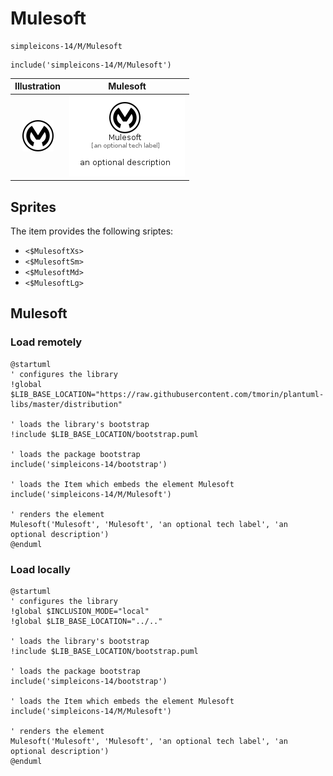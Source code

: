 # Mulesoft


```text
simpleicons-14/M/Mulesoft
```

```text
include('simpleicons-14/M/Mulesoft')
```



| Illustration | Mulesoft |
| :---: | :---: |
| ![illustration for Illustration](../../simpleicons-14/M/Mulesoft.png) | ![illustration for Mulesoft](../../simpleicons-14/M/Mulesoft.Local.png) |



## Sprites
The item provides the following sriptes:

- `<$MulesoftXs>`
- `<$MulesoftSm>`
- `<$MulesoftMd>`
- `<$MulesoftLg>`





## Mulesoft

### Load remotely
```plantuml
@startuml
' configures the library
!global $LIB_BASE_LOCATION="https://raw.githubusercontent.com/tmorin/plantuml-libs/master/distribution"

' loads the library's bootstrap
!include $LIB_BASE_LOCATION/bootstrap.puml

' loads the package bootstrap
include('simpleicons-14/bootstrap')

' loads the Item which embeds the element Mulesoft
include('simpleicons-14/M/Mulesoft')

' renders the element
Mulesoft('Mulesoft', 'Mulesoft', 'an optional tech label', 'an optional description')
@enduml
```

### Load locally
```plantuml
@startuml
' configures the library
!global $INCLUSION_MODE="local"
!global $LIB_BASE_LOCATION="../.."

' loads the library's bootstrap
!include $LIB_BASE_LOCATION/bootstrap.puml

' loads the package bootstrap
include('simpleicons-14/bootstrap')

' loads the Item which embeds the element Mulesoft
include('simpleicons-14/M/Mulesoft')

' renders the element
Mulesoft('Mulesoft', 'Mulesoft', 'an optional tech label', 'an optional description')
@enduml
```

